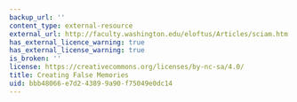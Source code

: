 ```yaml
---
backup_url: ''
content_type: external-resource
external_url: http://faculty.washington.edu/eloftus/Articles/sciam.htm
has_external_licence_warning: true
has_external_license_warning: true
is_broken: ''
license: https://creativecommons.org/licenses/by-nc-sa/4.0/
title: Creating False Memories
uid: bbb48066-e7d2-4389-9a90-f75049e0dc14
---
```

